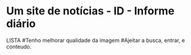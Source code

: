 # Um site de notícias - ID - Informe diário

LISTA
#Tenho melhorar qualidade da imagem
#Ajeitar a busca, entrar, e conteudo.

